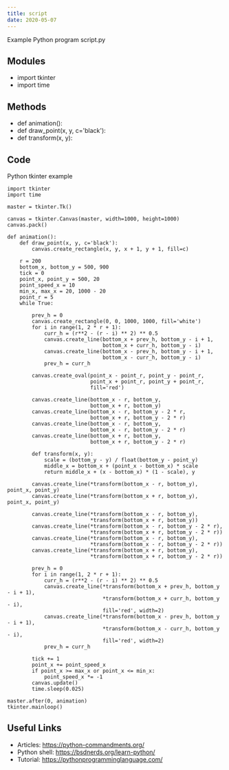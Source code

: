 ```yaml
---
title: script
date: 2020-05-07
---
```

Example Python program script.py

## Modules

* import tkinter
* import time

## Methods

* def animation():
* def draw_point(x, y, c='black'):
* def transform(x, y):

## Code

Python tkinter example

    import tkinter
    import time
    
    master = tkinter.Tk()
    
    canvas = tkinter.Canvas(master, width=1000, height=1000)
    canvas.pack()
    
    def animation():
        def draw_point(x, y, c='black'):
            canvas.create_rectangle(x, y, x + 1, y + 1, fill=c)
    
        r = 200
        bottom_x, bottom_y = 500, 900
        tick = 0
        point_x, point_y = 500, 20
        point_speed_x = 10
        min_x, max_x = 20, 1000 - 20
        point_r = 5
        while True:
    
            prev_h = 0
            canvas.create_rectangle(0, 0, 1000, 1000, fill='white')
            for i in range(1, 2 * r + 1):
                curr_h = (r**2 - (r - i) ** 2) ** 0.5
                canvas.create_line(bottom_x + prev_h, bottom_y - i + 1,
                                   bottom_x + curr_h, bottom_y - i)
                canvas.create_line(bottom_x - prev_h, bottom_y - i + 1,
                                   bottom_x - curr_h, bottom_y - i)
                prev_h = curr_h
    
            canvas.create_oval(point_x - point_r, point_y - point_r,
                               point_x + point_r, point_y + point_r,
                               fill='red')
    
            canvas.create_line(bottom_x - r, bottom_y,
                               bottom_x + r, bottom_y)
            canvas.create_line(bottom_x - r, bottom_y - 2 * r,
                               bottom_x + r, bottom_y - 2 * r)
            canvas.create_line(bottom_x - r, bottom_y,
                               bottom_x - r, bottom_y - 2 * r)
            canvas.create_line(bottom_x + r, bottom_y,
                               bottom_x + r, bottom_y - 2 * r)
    
            def transform(x, y):
                scale = (bottom_y - y) / float(bottom_y - point_y)
                middle_x = bottom_x + (point_x - bottom_x) * scale
                return middle_x + (x - bottom_x) * (1 - scale), y
    
            canvas.create_line(*transform(bottom_x - r, bottom_y), point_x, point_y)
            canvas.create_line(*transform(bottom_x + r, bottom_y), point_x, point_y)
    
            canvas.create_line(*transform(bottom_x - r, bottom_y),
                               *transform(bottom_x + r, bottom_y))
            canvas.create_line(*transform(bottom_x - r, bottom_y - 2 * r),
                               *transform(bottom_x + r, bottom_y - 2 * r))
            canvas.create_line(*transform(bottom_x - r, bottom_y),
                               *transform(bottom_x - r, bottom_y - 2 * r))
            canvas.create_line(*transform(bottom_x + r, bottom_y),
                               *transform(bottom_x + r, bottom_y - 2 * r))
    
            prev_h = 0
            for i in range(1, 2 * r + 1):
                curr_h = (r**2 - (r - i) ** 2) ** 0.5
                canvas.create_line(*transform(bottom_x + prev_h, bottom_y - i + 1),
                                   *transform(bottom_x + curr_h, bottom_y - i),
                                   fill='red', width=2)
                canvas.create_line(*transform(bottom_x - prev_h, bottom_y - i + 1),
                                   *transform(bottom_x - curr_h, bottom_y - i),
                                   fill='red', width=2)
                prev_h = curr_h
    
            tick += 1
            point_x += point_speed_x
            if point_x >= max_x or point_x <= min_x:
                point_speed_x *= -1
            canvas.update()
            time.sleep(0.025)
    
    master.after(0, animation)
    tkinter.mainloop()

## Useful Links

- Articles: https://python-commandments.org/
- Python shell: https://bsdnerds.org/learn-python/
- Tutorial: https://pythonprogramminglanguage.com/
